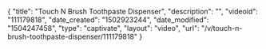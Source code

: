 {
    "title": "Touch N Brush Toothpaste Dispenser",
    "description": "",
    "videoid": "111179818",
    "date_created": "1502923244",
    "date_modified": "1504247458",
    "type": "captivate",
    "layout": "video",
    "url": "\/v\/touch-n-brush-toothpaste-dispenser\/111179818"
}